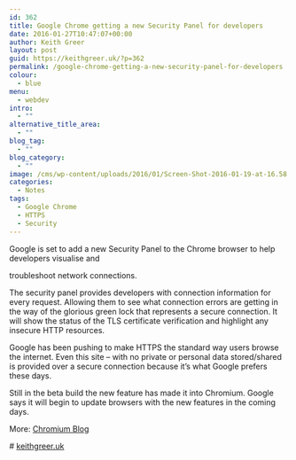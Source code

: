 ```yaml
---
id: 362
title: Google Chrome getting a new Security Panel for developers
date: 2016-01-27T10:47:07+00:00
author: Keith Greer
layout: post
guid: https://keithgreer.uk/?p=362
permalink: /google-chrome-getting-a-new-security-panel-for-developers
colour:
  - blue
menu:
  - webdev
intro:
  - ""
alternative_title_area:
  - ""
blog_tag:
  - ""
blog_category:
  - ""
image: /cms/wp-content/uploads/2016/01/Screen-Shot-2016-01-19-at-16.58.29.png
categories:
  - Notes
tags:
  - Google Chrome
  - HTTPS
  - Security
---
```

Google is set to add a new Security Panel to the Chrome browser to help developers visualise and
  
troubleshoot network connections. 

The security panel provides developers with connection information for every request. Allowing them to see what connection errors are getting in the way of the glorious green lock that represents a secure connection. It will show the status of the TLS certificate verification and highlight any insecure HTTP resources. 

Google has been pushing to make HTTPS the standard way users browse the internet. Even this site &#8211; with no private or personal data stored/shared is provided over a secure connection because it&#8217;s what Google prefers these days. 

Still in the beta build the new feature has made it into Chromium. Google says it will begin to update browsers with the new features in the coming days. 

More: [Chromium Blog](http://blog.chromium.org/2016/01/introducing-security-panel-in-devtools.html)

\# [keithgreer.uk](https://keithgreer.uk)